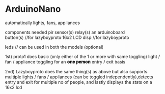 # ArduinoNano

automatically lights, fans, appliances

components needed 
pir sensor(s)
relay(s)
an arduinoboard  
button(s) //for lazyboyproto
16x2 LCD disp //for lazyboyproto

leds // can be used in both the models (optional)



1st)
proto1
does basic (only either of the 1 or more with same toggling) light / fan / appliance toggling for an **𝐨𝐧𝐞 𝐩𝐞𝐫𝐬𝐨𝐧** entry / exit basis

2nd)
Lazyboyproto
does the same thing(s) as above but also supports multiple lights / fans / appliances (can be toggled independently),detects entry and exit for multiple no of people, and lastly displays the stats on a 16x2 lcd
